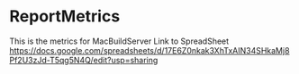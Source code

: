 # ReportMetrics
This is the metrics for MacBuildServer
Link to SpreadSheet
https://docs.google.com/spreadsheets/d/17E6Z0nkak3XhTxAIN34SHkaMj8Pf2U3zJd-T5qg5N4Q/edit?usp=sharing
